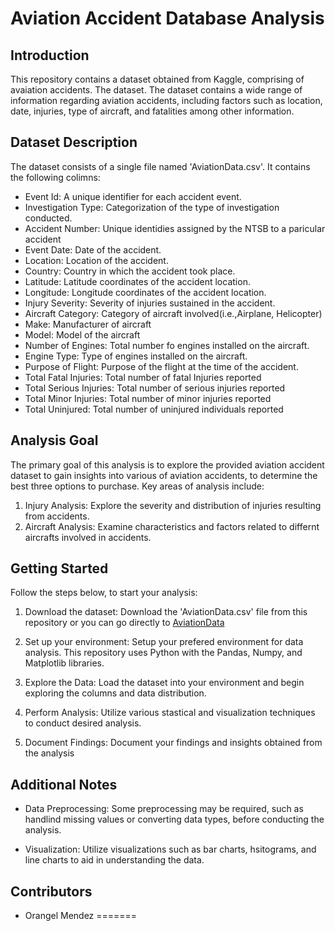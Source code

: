 # Aviation Accident Database Analysis

## Introduction  

This repository contains a dataset obtained from Kaggle, comprising of avaiation accidents. The dataset. The dataset contains a wide range of information regarding aviation accidents, including factors such as location, date, injuries, type of aircraft, and fatalities among other information.

## Dataset Description

The dataset consists of a single file named 'AviationData.csv'. It contains the following colimns:

* Event Id: A unique identifier for each accident event.
* Investigation Type: Categorization of the type of investigation conducted.
* Accident Number: Unique identidies assigned by the NTSB to a paricular accident
* Event Date: Date of the accident.
* Location: Location of the accident.
* Country: Country in which the accident took place.
* Latitude: Latitude coordinates of the accident location.
* Longitude: Longitude coordinates of the accident location.
* Injury Severity: Severity of injuries sustained in the accident.
* Aircraft Category: Category of aircraft involved(i.e.,Airplane, Helicopter)
* Make: Manufacturer of aircraft
* Model: Model of the aircraft
* Number of Engines: Total number fo engines installed on the aircraft.
* Engine Type: Type of engines installed on the aircraft.
* Purpose of Flight: Purpose of the flight at the time of the accident.
* Total Fatal Injuries: Total number of fatal Injuries reported
* Total Serious Injuries: Total number of serious injuries reported
* Total Minor Injuries: Total number of minor injuries reported
* Total Uninjured: Total number of uninjured individuals reported

## Analysis Goal

The primary goal of this analysis is to explore the provided aviation accident dataset to gain insights into various of aviation accidents, to determine the best three options to purchase. Key areas of analysis include:

1. Injury Analysis: Explore the severity and distribution of injuries resulting from accidents.
2. Aircraft Analysis: Examine characteristics and factors related to differnt aircrafts involved in accidents.

## Getting Started

Follow the steps below, to start your analysis:

1. Download the dataset: Download the 'AviationData.csv' file from this repository or you can go directly to [AviationData](https://www.kaggle.com/datasets/khsamaha/aviation-accident-database-synopses)

2. Set up your environment: Setup your prefered environment for data analysis. This repository uses Python with the Pandas, Numpy, and Matplotlib libraries.

3. Explore the Data: Load the dataset into your environment and begin exploring the columns and data distribution.

4. Perform Analysis: Utilize various stastical and visualization techniques to conduct desired analysis.

5. Document Findings: Document your findings and insights obtained from the analysis

## Additional Notes

* Data Preprocessing: Some preprocessing may be required, such as handlind missing values or converting data types, before conducting the analysis.

* Visualization: Utilize visualizations such as bar charts, hsitograms, and line charts to aid in understanding the data.

## Contributors

* Orangel Mendez
=======

